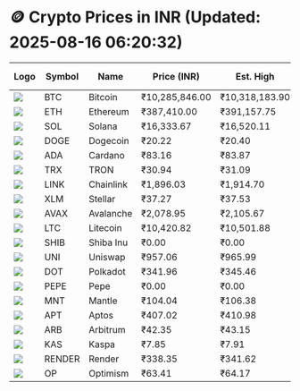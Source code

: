 # 🪙 Crypto Prices in INR (Updated: 2025-08-16 06:20:32)

| Logo | Symbol | Name       | Price (INR) | Est. High | Est. Low | Gross Profit | Fees | Net Profit | ROI % |
|------|--------|------------|-------------|-----------|----------|---------------|------|-------------|--------|
| ![](https://coin-images.coingecko.com/coins/images/1/large/bitcoin.png?1696501400) | BTC    | Bitcoin    | ₹10,285,846.00 | ₹10,318,183.90 | ₹10,253,508.10 | ₹630.77 | ₹200.00 | ₹430.77 | 0.43% |
| ![](https://coin-images.coingecko.com/coins/images/279/large/ethereum.png?1696501628) | ETH    | Ethereum   | ₹387,410.00 | ₹391,157.75 | ₹383,662.25 | ₹1,953.67 | ₹200.00 | ₹1,753.67 | 1.75% |
| ![](https://coin-images.coingecko.com/coins/images/4128/large/solana.png?1718769756) | SOL    | Solana     | ₹16,333.67 | ₹16,520.11 | ₹16,147.23 | ₹2,309.24 | ₹200.00 | ₹2,109.24 | 2.11% |
| ![](https://coin-images.coingecko.com/coins/images/5/large/dogecoin.png?1696501409) | DOGE   | Dogecoin   | ₹20.22 | ₹20.40 | ₹20.04 | ₹1,826.62 | ₹200.00 | ₹1,626.62 | 1.63% |
| ![](https://coin-images.coingecko.com/coins/images/975/large/cardano.png?1696502090) | ADA    | Cardano    | ₹83.16 | ₹83.87 | ₹82.45 | ₹1,724.70 | ₹200.00 | ₹1,524.70 | 1.52% |
| ![](https://coin-images.coingecko.com/coins/images/1094/large/tron-logo.png?1696502193) | TRX    | TRON       | ₹30.94 | ₹31.09 | ₹30.79 | ₹964.55 | ₹200.00 | ₹764.55 | 0.76% |
| ![](https://coin-images.coingecko.com/coins/images/877/large/chainlink-new-logo.png?1696502009) | LINK   | Chainlink  | ₹1,896.03 | ₹1,914.70 | ₹1,877.36 | ₹1,989.34 | ₹200.00 | ₹1,789.34 | 1.79% |
| ![](https://coin-images.coingecko.com/coins/images/100/large/fmpFRHHQ_400x400.jpg?1735231350) | XLM    | Stellar    | ₹37.27 | ₹37.53 | ₹37.02 | ₹1,377.82 | ₹200.00 | ₹1,177.82 | 1.18% |
| ![](https://coin-images.coingecko.com/coins/images/12559/large/Avalanche_Circle_RedWhite_Trans.png?1696512369) | AVAX   | Avalanche  | ₹2,078.95 | ₹2,105.67 | ₹2,052.23 | ₹2,603.65 | ₹200.00 | ₹2,403.65 | 2.40% |
| ![](https://coin-images.coingecko.com/coins/images/2/large/litecoin.png?1696501400) | LTC    | Litecoin   | ₹10,420.82 | ₹10,501.88 | ₹10,339.76 | ₹1,568.02 | ₹200.00 | ₹1,368.02 | 1.37% |
| ![](https://coin-images.coingecko.com/coins/images/11939/large/shiba.png?1696511800) | SHIB   | Shiba Inu  | ₹0.00 | ₹0.00 | ₹0.00 | ₹1,405.96 | ₹200.00 | ₹1,205.96 | 1.21% |
| ![](https://coin-images.coingecko.com/coins/images/12504/large/uniswap-logo.png?1720676669) | UNI    | Uniswap    | ₹957.06 | ₹965.99 | ₹948.13 | ₹1,883.92 | ₹200.00 | ₹1,683.92 | 1.68% |
| ![](https://coin-images.coingecko.com/coins/images/12171/large/polkadot.png?1696512008) | DOT    | Polkadot   | ₹341.96 | ₹345.46 | ₹338.46 | ₹2,068.79 | ₹200.00 | ₹1,868.79 | 1.87% |
| ![](https://coin-images.coingecko.com/coins/images/29850/large/pepe-token.jpeg?1696528776) | PEPE   | Pepe       | ₹0.00 | ₹0.00 | ₹0.00 | ₹1,762.83 | ₹200.00 | ₹1,562.83 | 1.56% |
| ![](https://coin-images.coingecko.com/coins/images/30980/large/Mantle-Logo-mark.png?1739213200) | MNT    | Mantle     | ₹104.04 | ₹106.38 | ₹101.70 | ₹4,598.75 | ₹200.00 | ₹4,398.75 | 4.40% |
| ![](https://coin-images.coingecko.com/coins/images/26455/large/aptos_round.png?1696525528) | APT    | Aptos      | ₹407.02 | ₹410.98 | ₹403.06 | ₹1,963.46 | ₹200.00 | ₹1,763.46 | 1.76% |
| ![](https://coin-images.coingecko.com/coins/images/16547/large/arb.jpg?1721358242) | ARB    | Arbitrum   | ₹42.35 | ₹43.15 | ₹41.55 | ₹3,840.97 | ₹200.00 | ₹3,640.97 | 3.64% |
| ![](https://coin-images.coingecko.com/coins/images/25751/large/kaspa-icon-exchanges.png?1696524837) | KAS    | Kaspa      | ₹7.85 | ₹7.91 | ₹7.79 | ₹1,579.25 | ₹200.00 | ₹1,379.25 | 1.38% |
| ![](https://coin-images.coingecko.com/coins/images/11636/large/rndr.png?1696511529) | RENDER | Render     | ₹338.35 | ₹341.62 | ₹335.08 | ₹1,953.58 | ₹200.00 | ₹1,753.58 | 1.75% |
| ![](https://coin-images.coingecko.com/coins/images/25244/large/Optimism.png?1696524385) | OP     | Optimism   | ₹63.41 | ₹64.17 | ₹62.64 | ₹2,442.33 | ₹200.00 | ₹2,242.33 | 2.24% |
